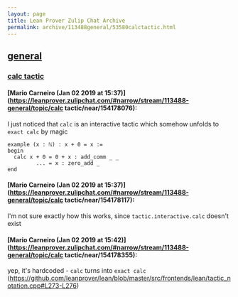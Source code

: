 ```yaml
---
layout: page
title: Lean Prover Zulip Chat Archive 
permalink: archive/113488general/53580calctactic.html
---
```


## [general](index.html)
### [calc tactic](53580calctactic.html)

#### [Mario Carneiro (Jan 02 2019 at 15:37)](https://leanprover.zulipchat.com/#narrow/stream/113488-general/topic/calc tactic/near/154178076):
I just noticed that `calc` is an interactive tactic which somehow unfolds to `exact calc` by magic
```lean
example (x : ℕ) : x + 0 = x :=
begin
  calc x + 0 = 0 + x : add_comm _ _
         ... = x : zero_add _
end
```

#### [Mario Carneiro (Jan 02 2019 at 15:37)](https://leanprover.zulipchat.com/#narrow/stream/113488-general/topic/calc tactic/near/154178117):
I'm not sure exactly how this works, since `tactic.interactive.calc` doesn't exist

#### [Mario Carneiro (Jan 02 2019 at 15:42)](https://leanprover.zulipchat.com/#narrow/stream/113488-general/topic/calc tactic/near/154178355):
yep, it's hardcoded - `calc` turns into `exact calc` (https://github.com/leanprover/lean/blob/master/src/frontends/lean/tactic_notation.cpp#L273-L276)

